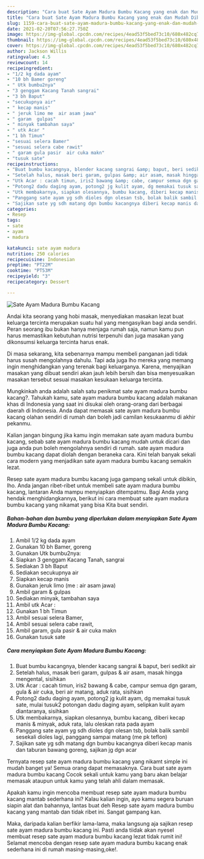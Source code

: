 ```yaml
---
description: "Cara buat Sate Ayam Madura Bumbu Kacang yang enak dan Mudah Dibuat"
title: "Cara buat Sate Ayam Madura Bumbu Kacang yang enak dan Mudah Dibuat"
slug: 1159-cara-buat-sate-ayam-madura-bumbu-kacang-yang-enak-dan-mudah-dibuat
date: 2021-02-20T07:56:27.750Z
image: https://img-global.cpcdn.com/recipes/4ead53f5bed73c10/680x482cq70/sate-ayam-madura-bumbu-kacang-foto-resep-utama.jpg
thumbnail: https://img-global.cpcdn.com/recipes/4ead53f5bed73c10/680x482cq70/sate-ayam-madura-bumbu-kacang-foto-resep-utama.jpg
cover: https://img-global.cpcdn.com/recipes/4ead53f5bed73c10/680x482cq70/sate-ayam-madura-bumbu-kacang-foto-resep-utama.jpg
author: Jackson Willis
ratingvalue: 4.5
reviewcount: 14
recipeingredient:
- "1/2 kg dada ayam"
- "10 bh Bamer goreng"
- " Utk bumbu2nya"
- "3 genggam Kacang Tanah sangrai"
- "3 bh Baput"
- "secukupnya air"
- " kecap manis"
- " jeruk limo me  air asam jawa"
- " garam  gulpas"
- " minyak tambahan saya"
- " utk Acar "
- "1 bh Timun"
- "sesuai selera Bamer"
- "sesuai selera cabe rawit"
- " garam gula pasir  air cuka makn"
- "tusuk sate"
recipeinstructions:
- "Buat bumbu kacangnya, blender kacang sangrai &amp; baput, beri sedikit air"
- "Setelah halus, masak beri garam, gulpas &amp; air asam, masak hingga mengental, sisihkan"
- "Utk Acar : cacah timun, iris2 bawang &amp; cabe, campur semua dgn garam, gula &amp; air cuka, beri air matang, aduk rata, sisihkan"
- "Potong2 dadu daging ayam, potong2 jg kulit ayam, dg memakai tusuk sate, mulai tusuk2 potongan dadu daging ayam, selipkan kulit ayam diantaranya, sisihkan"
- "Utk membakarnya, siapkan olesannya, bumbu kacang, diberi kecap manis &amp; minyak, aduk rata, lalu oleskan rata pada ayam"
- "Panggang sate ayam yg sdh dioles dgn olesan tsb, bolak balik sambil sesekali dioles lagi, panggang sampai matang (me pk teflon)"
- "Sajikan sate yg sdh matang dgn bumbu kacangnya diberi kecap manis dan taburan bawang goreng, sajikan jg dgn acar"
categories:
- Resep
tags:
- sate
- ayam
- madura

katakunci: sate ayam madura 
nutrition: 250 calories
recipecuisine: Indonesian
preptime: "PT22M"
cooktime: "PT53M"
recipeyield: "3"
recipecategory: Dessert

---
```



![Sate Ayam Madura Bumbu Kacang](https://img-global.cpcdn.com/recipes/4ead53f5bed73c10/680x482cq70/sate-ayam-madura-bumbu-kacang-foto-resep-utama.jpg)

Andai kita seorang yang hobi masak, menyediakan masakan lezat buat keluarga tercinta merupakan suatu hal yang mengasyikan bagi anda sendiri. Peran seorang ibu bukan hanya menjaga rumah saja, namun kamu pun harus memastikan kebutuhan nutrisi terpenuhi dan juga masakan yang dikonsumsi keluarga tercinta harus enak.

Di masa  sekarang, kita sebenarnya mampu membeli panganan jadi tidak harus susah mengolahnya dahulu. Tapi ada juga lho mereka yang memang ingin menghidangkan yang terenak bagi keluarganya. Karena, menyajikan masakan yang dibuat sendiri akan jauh lebih bersih dan bisa menyesuaikan masakan tersebut sesuai masakan kesukaan keluarga tercinta. 



Mungkinkah anda adalah salah satu penikmat sate ayam madura bumbu kacang?. Tahukah kamu, sate ayam madura bumbu kacang adalah makanan khas di Indonesia yang saat ini disukai oleh orang-orang dari berbagai daerah di Indonesia. Anda dapat memasak sate ayam madura bumbu kacang olahan sendiri di rumah dan boleh jadi camilan kesukaanmu di akhir pekanmu.

Kalian jangan bingung jika kamu ingin memakan sate ayam madura bumbu kacang, sebab sate ayam madura bumbu kacang mudah untuk dicari dan juga anda pun boleh mengolahnya sendiri di rumah. sate ayam madura bumbu kacang dapat diolah dengan beraneka cara. Kini telah banyak sekali cara modern yang menjadikan sate ayam madura bumbu kacang semakin lezat.

Resep sate ayam madura bumbu kacang juga gampang sekali untuk dibikin, lho. Anda jangan ribet-ribet untuk membeli sate ayam madura bumbu kacang, lantaran Anda mampu menyiapkan ditempatmu. Bagi Anda yang hendak menghidangkannya, berikut ini cara membuat sate ayam madura bumbu kacang yang nikamat yang bisa Kita buat sendiri.

<!--inarticleads1-->

##### Bahan-bahan dan bumbu yang diperlukan dalam menyiapkan Sate Ayam Madura Bumbu Kacang:

1. Ambil 1/2 kg dada ayam
1. Gunakan 10 bh Bamer, goreng
1. Gunakan  Utk bumbu2nya:
1. Siapkan 3 genggam Kacang Tanah, sangrai
1. Sediakan 3 bh Baput
1. Sediakan secukupnya air
1. Siapkan  kecap manis
1. Gunakan  jeruk limo (me : air asam jawa)
1. Ambil  garam &amp; gulpas
1. Sediakan  minyak, tambahan saya
1. Ambil  utk Acar :
1. Gunakan 1 bh Timun
1. Ambil sesuai selera Bamer,
1. Ambil sesuai selera cabe rawit,
1. Ambil  garam, gula pasir &amp; air cuka makn
1. Gunakan tusuk sate




<!--inarticleads2-->

##### Cara menyiapkan Sate Ayam Madura Bumbu Kacang:

1. Buat bumbu kacangnya, blender kacang sangrai &amp; baput, beri sedikit air
1. Setelah halus, masak beri garam, gulpas &amp; air asam, masak hingga mengental, sisihkan
1. Utk Acar : cacah timun, iris2 bawang &amp; cabe, campur semua dgn garam, gula &amp; air cuka, beri air matang, aduk rata, sisihkan
1. Potong2 dadu daging ayam, potong2 jg kulit ayam, dg memakai tusuk sate, mulai tusuk2 potongan dadu daging ayam, selipkan kulit ayam diantaranya, sisihkan
1. Utk membakarnya, siapkan olesannya, bumbu kacang, diberi kecap manis &amp; minyak, aduk rata, lalu oleskan rata pada ayam
1. Panggang sate ayam yg sdh dioles dgn olesan tsb, bolak balik sambil sesekali dioles lagi, panggang sampai matang (me pk teflon)
1. Sajikan sate yg sdh matang dgn bumbu kacangnya diberi kecap manis dan taburan bawang goreng, sajikan jg dgn acar




Ternyata resep sate ayam madura bumbu kacang yang nikamt simple ini mudah banget ya! Semua orang dapat memasaknya. Cara buat sate ayam madura bumbu kacang Cocok sekali untuk kamu yang baru akan belajar memasak ataupun untuk kamu yang telah ahli dalam memasak.

Apakah kamu ingin mencoba membuat resep sate ayam madura bumbu kacang mantab sederhana ini? Kalau kalian ingin, ayo kamu segera buruan siapin alat dan bahannya, lantas buat deh Resep sate ayam madura bumbu kacang yang mantab dan tidak ribet ini. Sangat gampang kan. 

Maka, daripada kalian berfikir lama-lama, maka langsung aja sajikan resep sate ayam madura bumbu kacang ini. Pasti anda tiidak akan nyesel membuat resep sate ayam madura bumbu kacang lezat tidak rumit ini! Selamat mencoba dengan resep sate ayam madura bumbu kacang enak sederhana ini di rumah masing-masing,oke!.

